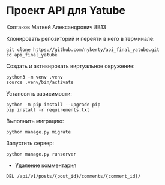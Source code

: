 # Проект API для Yatube

Колтаков Матвей Александрович 8В13

Клонировать репозиторий и перейти в него в терминале:

```
git clone https://github.com/nykerty/api_final_yatube.git
cd api_final_yatube
```

Cоздать и активировать виртуальное окружение:

```
python3 -m venv .venv
source .venv/bin/activate
```

Установить зависимости:

```
python -m pip install --upgrade pip
pip install -r requirements.txt
```

Выполнить миграцию:

```
python manage.py migrate
```

Запустить сервер:

```
python manage.py runserver
```

- Удаление комментария

```
DEL /api/v1/posts/{post_id}/comments/{comment_id}/
```
